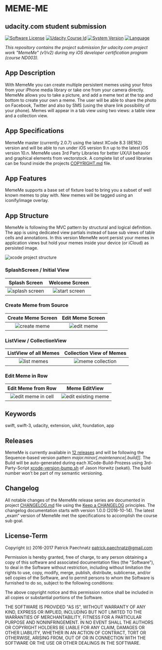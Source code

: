 # MEME-ME
## udacity.com student submission

[![Software License](https://img.shields.io/badge/license-MIT-brightgreen.svg)](LICENSE)
[![Udacity Course Id](https://img.shields.io/badge/course-ND003-37C6EE.svg)](COURSE)
[![System Version](https://img.shields.io/badge/version-2.0.7-blue.svg)](VERSION)
[![Language](https://img.shields.io/badge/swift-3.0-orange.svg)](http://swift.org)

*This repository contains the project submission for udacity.com project work  "MemeMe" (v1/v2) during my iOS developer certification program (course ND003).*

## App Description

With MemeMe you can create multiple persistent memes using your fotos from your iPhone media library or take one from your camera directly. MemeMe allows you to take a picture, and add a meme text at the top and bottom to create your own a meme. The user will be able to share the photo on Facebook, Twitter and also by SMS (using the share link possibility of your phone). Memes will appear in a tab view using two views: a table view and a collection view.

## App Specifications

MemeMe master (currently 2.0.7) using the latest XCode 8.3 (8E162) version and will be able to run under iOS version 9.n up to the latest iOS version 10.n. MemeMe uses 3rd Party Libraries for better UX/UI behavior and graphical elements from vectorstock. A complete list of used libraries can be found inside the projects [COPYRIGHT.md](COPYRIGHT.md) file.

## App Features

MemeMe supports a base set of fixture load to bring you a subset of well known memes to play with. New memes will be tagged using an iconify/image overlay.

## App Structure

MemeMe is following the MVC pattern by structural and logical definition. The app is using dedicated view partials instead of base sub views of table cells and annotations. In this version MemeMe wont persist your memes in application views but hold your memes inside your device (or iCloud) as persisted image.

![xcode project structure](github/media/MM_structure_v1.png) 

### SplashScreen / Initial View

Splash Screen             |  Welcome Screen
:-------------------------:|:-------------------------:
![splash screen](github/media/MM_launchScreen_v1.png)  |  ![start screen](github/media/MM_startScreen_v1.png)

### Create Meme from Source

Create Meme Screen             |  Edit Meme Screen
:-------------------------:|:-------------------------:
![create meme](github/media/MM_createMeme_v1.png)  |  ![edit meme](github/media/MM_createMeme_v2.png)

### ListView / CollectionView

ListView  of all Memes           |  Collection View of Memes
:-------------------------:|:-------------------------:
![list memes](github/media/MM_listView_v1.png)  |  ![meme collection](github/media/MM_colView_v1.png)

### Edit Meme in Row

Edit Meme from Row          |  Meme EditView
:-------------------------:|:-------------------------:
![edit meme in cell](github/media/MM_rowEditMeme_v1.png)  |  ![edit existing meme](github/media/MM_editMeme_v1.png)

## Keywords
swift, swift-3, udacity, extension, uikit, foundation, app

## Releases

MemeMe is currently available in [12 releases](https://github.com/paterik/udacity-ios-meme-me/releases) and will be following the Sequence-based version pattern _major.minor[.maintenance[.build]]_. The Build will be auto-generated during each XCode-Build-Prozess using 3rd-Party-Script [xcode-version-bump.sh](https://gist.github.com/sekati/3172554) of Jason Horwitz (sekati). The build number won’t be part of my semantic versioning. 

## Changelog

All notable changes of the MemeMe release series are documented in project [CHANGELOG.md](CHANGELOG.md) file using the [Keep a CHANGELOG](http://keepachangelog.com/) principles. The changelog documentation starts with version 1.0.0 (2016-10-14). The latest „exam“ version of MemeMe met the specifications to accomplish the course sub goal. 

## License-Term

Copyright (c) 2016-2017 Patrick Paechnatz <patrick.paechnatz@gmail.com>
                                                                           
Permission is hereby granted,  free of charge,  to any  person obtaining a copy of this software and associated documentation files (the "Software"), to deal in the Software without restriction,  including without limitation the rights to use,  copy, modify, merge, publish,  distribute, sublicense, and/or sell copies  of the  Software,  and to permit  persons to whom  the Software is furnished to do so, subject to the following conditions:       
                                                                           
The above copyright notice and this permission notice shall be included in all copies or substantial portions of the Software.
                                                                           
THE SOFTWARE IS PROVIDED "AS IS", WITHOUT WARRANTY OF ANY KIND, EXPRESS OR IMPLIED, INCLUDING  BUT NOT  LIMITED TO THE WARRANTIES OF MERCHANTABILITY, FITNESS FOR A PARTICULAR  PURPOSE AND  NONINFRINGEMENT.  IN NO EVENT SHALL THE AUTHORS OR COPYRIGHT HOLDERS BE LIABLE FOR ANY CLAIM, DAMAGES OR OTHER LIABILITY,  WHETHER IN AN ACTION OF CONTRACT,  TORT OR OTHERWISE,  ARISING FROM,  OUT OF  OR IN CONNECTION  WITH THE  SOFTWARE  OR THE  USE OR  OTHER DEALINGS IN THE SOFTWARE.